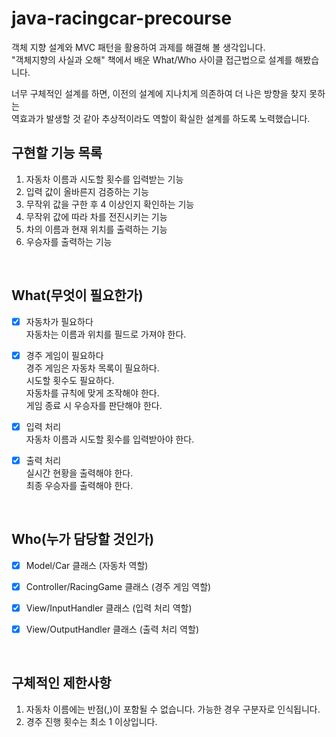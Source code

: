 # java-racingcar-precourse
객체 지향 설계와 MVC 패턴을 활용하여 과제를 해결해 볼 생각입니다.  
"객체지향의 사실과 오해" 책에서 배운 What/Who 사이클 접근법으로 설계를 해봤습니다.  

너무 구체적인 설계를 하면, 이전의 설계에 지나치게 의존하여 더 나은 방향을 찾지 못하는  
역효과가 발생할 것 같아 추상적이라도 역할이 확실한 설계를 하도록 노력했습니다.


## 구현할 기능 목록
1. 자동차 이름과 시도할 횟수를 입력받는 기능
2. 입력 값이 올바른지 검증하는 기능
3. 무작위 값을 구한 후 4 이상인지 확인하는 기능
4. 무작위 값에 따라 차를 전진시키는 기능
5. 차의 이름과 현재 위치를 출력하는 기능
6. 우승자를 출력하는 기능  

<br>

## What(무엇이 필요한가)
- [x] 자동차가 필요하다  
    자동차는 이름과 위치를 필드로 가져야 한다.  


- [x] 경주 게임이 필요하다  
    경주 게임은 자동차 목록이 필요하다.  
    시도할 횟수도 필요하다.  
    자동차를 규칙에 맞게 조작해야 한다.  
    게임 종료 시 우승자를 판단해야 한다.  


- [x] 입력 처리  
    자동차 이름과 시도할 횟수를 입력받아야 한다.


- [x] 출력 처리  
    실시간 현황을 출력해야 한다.  
    최종 우승자를 출력해야 한다.  

<br>

## Who(누가 담당할 것인가)
- [x] Model/Car 클래스 (자동차 역할)  
- [x] Controller/RacingGame 클래스 (경주 게임 역할)  
- [x] View/InputHandler 클래스 (입력 처리 역할)
- [x] View/OutputHandler 클래스 (출력 처리 역할)


<br>

## 구체적인 제한사항
1. 자동차 이름에는 반점(,)이 포함될 수 없습니다. 가능한 경우 구분자로 인식됩니다.
2. 경주 진행 횟수는 최소 1 이상입니다.
